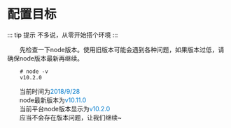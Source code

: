 # 配置目标

::: tip 提示
不多说，从零开始搭个环境
:::

&emsp;&emsp;先检查一下node版本。使用旧版本可能会遇到各种问题，如果版本过低，请确保node版本最新再继续。
``` sh{2}
    # node -v
    v10.2.0
```
&emsp;&emsp;当前时间为<font color=#007acc>2018/9/28</font>  
&emsp;&emsp;node最新版本为<font color=#007acc>v10.11.0</font>  
&emsp;&emsp;当前平台node版本显示为<font color=#007acc>v10.2.0</font>  
&emsp;&emsp;应当不会存在版本问题，让我们继续~